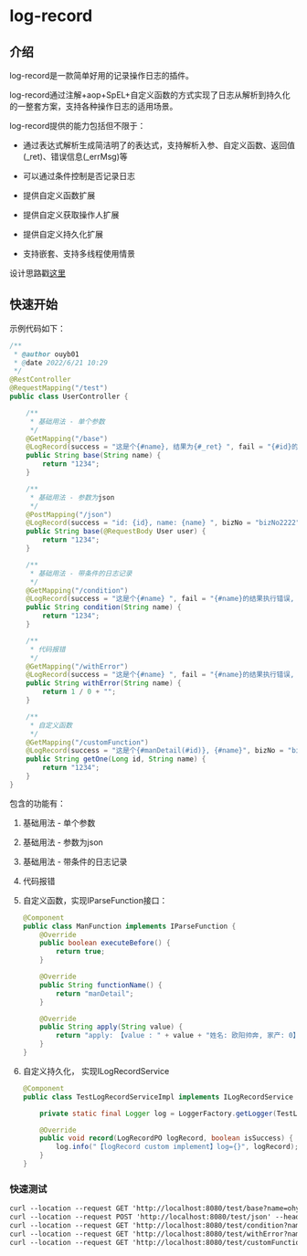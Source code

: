 # log-record
## 介绍

log-record是一款简单好用的记录操作日志的插件。



log-record通过注解+aop+SpEL+自定义函数的方式实现了日志从解析到持久化的一整套方案，支持各种操作日志的适用场景。



log-record提供的能力包括但不限于：

- 通过表达式解析生成简洁明了的表达式，支持解析入参、自定义函数、返回值(_ret)、错误信息(_errMsg)等
- 可以通过条件控制是否记录日志
- 提供自定义函数扩展
- 提供自定义获取操作人扩展
- 提供自定义持久化扩展

- 支持嵌套、支持多线程使用情景



设计思路戳[这里](https://www.yuque.com/yigenranshaodexiongmao/fgx0oh/ph5p43)

## 快速开始

示例代码如下：

```java
/**
 * @author ouyb01
 * @date 2022/6/21 10:29
 */
@RestController
@RequestMapping("/test")
public class UserController {

    /**
     * 基础用法 - 单个参数
     */
    @GetMapping("/base")
    @LogRecord(success = "这是个{#name}, 结果为{#_ret} ", fail = "{#id}的结果执行错误, 错误信息为 {#_errMsg}", bizNo = "bizNo2222")
    public String base(String name) {
        return "1234";
    }

    /**
     * 基础用法 - 参数为json
     */
    @PostMapping("/json")
    @LogRecord(success = "id: {id}, name: {name} ", bizNo = "bizNo2222")
    public String base(@RequestBody User user) {
        return "1234";
    }

    /**
     * 基础用法 - 带条件的日志记录
     */
    @GetMapping("/condition")
    @LogRecord(success = "这是个{#name} ", fail = "{#name}的结果执行错误, 错误信息为 {#_errorMsg}", bizNo = "bizNo2222", condition = "{#name=='ohyoung'}")
    public String condition(String name) {
        return "1234";
    }

    /**
     * 代码报错
     */
    @GetMapping("/withError")
    @LogRecord(success = "这是个{#name} ", fail = "{#name}的结果执行错误, 错误信息为 {#_errorMsg}", bizNo = "bizNo2222")
    public String withError(String name) {
        return 1 / 0 + "";
    }

    /**
     * 自定义函数
     */
    @GetMapping("/customFunction")
    @LogRecord(success = "这是个{#manDetail(#id)}, {#name}", bizNo = "bizNo2222")
    public String getOne(Long id, String name) {
        return "1234";
    }
}
```

包含的功能有：

1. 基础用法 - 单个参数

2. 基础用法 - 参数为json

3. 基础用法 - 带条件的日志记录

4. 代码报错

5. 自定义函数，实现IParseFunction接口：

   ```java
   @Component
   public class ManFunction implements IParseFunction {
       @Override
       public boolean executeBefore() {
           return true;
       }
   
       @Override
       public String functionName() {
           return "manDetail";
       }
   
       @Override
       public String apply(String value) {
           return "apply: 【value : " + value + "姓名: 欧阳帅奔, 家产: 0】";
       }
   }
   ```

   

6. 自定义持久化， 实现ILogRecordService

   ```java
   @Component
   public class TestLogRecordServiceImpl implements ILogRecordService {
   
       private static final Logger log = LoggerFactory.getLogger(TestLogRecordServiceImpl.class);
   
       @Override
       public void record(LogRecordPO logRecord, boolean isSuccess) {
           log.info("【logRecord custom implement】log={}", logRecord);
       }
   }
   ```



### 快速测试

```xml
curl --location --request GET 'http://localhost:8080/test/base?name=ohyoung'
curl --location --request POST 'http://localhost:8080/test/json' --header 'Content-Type: application/json' --data-raw '{"id": "id1", "name": "name1"}'
curl --location --request GET 'http://localhost:8080/test/condition?name=oh'
curl --location --request GET 'http://localhost:8080/test/withError?name=ohhhh'
curl --location --request GET 'http://localhost:8080/test/customFunction?id=1&name=2'
```


